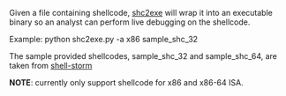 Given a file containing shellcode, [shc2exe](https://github.com/yellowbyte/reverse-engineering-playground/blob/master/shellcode_to_executable/shc2exe.py) will wrap it into an executable binary so an analyst can perform live debugging on the shellcode.

Example:
python shc2exe.py -a x86 sample_shc_32

The sample provided shellcodes, sample_shc_32 and sample_shc_64, are taken from [shell-storm](http://shell-storm.org/shellcode/)

__NOTE__: currently only support shellcode for x86 and x86-64 ISA.
